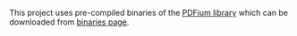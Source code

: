 
This project uses pre-compiled binaries of the [PDFium library](https://pdfium.googlesource.com/pdfium/)
which can be downloaded from [binaries page](https://github.com/bblanchon/pdfium-binaries/releases).

